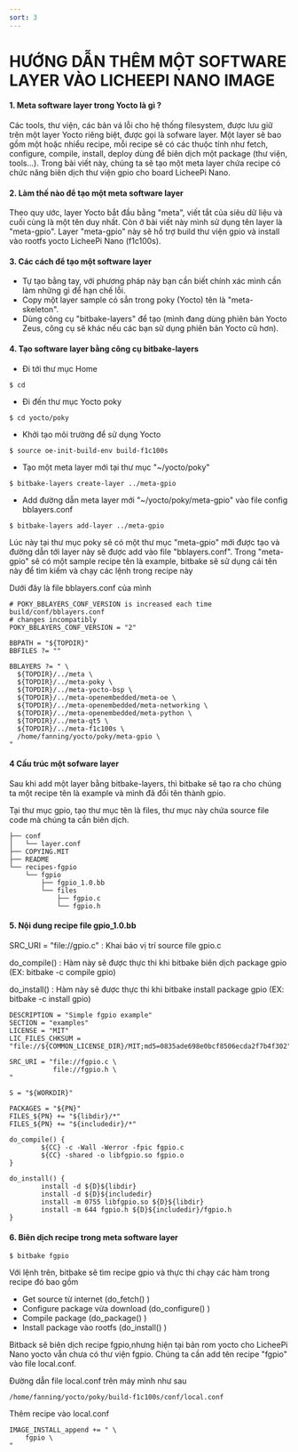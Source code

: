 ```yaml
---
sort: 3
---
```


# HƯỚNG DẪN THÊM MỘT SOFTWARE LAYER VÀO LICHEEPI NANO IMAGE


#### 1. Meta software layer trong Yocto là gì ?

Các tools, thư viện, các bản vá lỗi cho hệ thống filesystem, được lưu giữ trên một layer Yocto riêng biệt,
được gọi là sofware layer. Một layer sẽ bao gồm một hoặc nhiểu recipe, mỗi recipe sẽ có các thuộc tính
như fetch, configure, compile, install, deploy dùng để biên dịch một package (thư viện, tools...). Trong
bài viết này, chúng ta sẽ tạo một meta layer chứa recipe có chức năng biên dịch thư viện gpio cho board 
LicheePi Nano.


#### 2. Làm thế nào để tạo một meta software layer

Theo quy ước, layer Yocto bắt đầu bằng "meta", viết tắt của siêu dữ liệu và cuối cùng là một tên duy nhất.
Còn ở bài viết này mình sử dụng tên layer là "meta-gpio". Layer "meta-gpio" này sẽ hổ trợ build thư viện 
gpio và install vào rootfs yocto LicheePi Nano (f1c100s).

#### 3. Các cách để tạo một software layer
- Tự tạo bằng tay, với phương pháp này bạn cần biết chính xác mình cần làm những gì để hạn chế lỗi.
- Copy một layer sample có sẳn trong poky (Yocto) tên là "meta-skeleton".
- Dùng công cụ "bitbake-layers" để tạo (mình đang dùng phiên bản Yocto Zeus, công cụ sẽ khác nếu các bạn
sử dụng phiên bản Yocto cũ hơn).

#### 4. Tạo software layer bằng công cụ bitbake-layers
- Đi tới thư mục Home

```shell
$ cd
```
- Đi đến thư mục Yocto poky

```shell
$ cd yocto/poky
```

- Khởi tạo môi trường để sử dụng Yocto

```shell
$ source oe-init-build-env build-f1c100s
```

- Tạo một meta layer mới tại thư mục "~/yocto/poky"

```shell
$ bitbake-layers create-layer ../meta-gpio
```

- Add đường dẫn meta layer mới "~/yocto/poky/meta-gpio" vào file config bblayers.conf

```shell
$ bitbake-layers add-layer ../meta-gpio
```

Lúc này tại thư mục poky sẽ có một thư mục "meta-gpio" mới được tạo và đường dẫn tới layer này sẽ được add vào 
file "bblayers.conf". Trong "meta-gpio" sẽ có một sample recipe tên là example, bitbake sẽ sử dụng cái 
tên này để tìm kiếm và chạy các lệnh trong recipe này


Dưới đây là file bblayers.conf của mình

```shell
# POKY_BBLAYERS_CONF_VERSION is increased each time build/conf/bblayers.conf
# changes incompatibly
POKY_BBLAYERS_CONF_VERSION = "2"

BBPATH = "${TOPDIR}"
BBFILES ?= ""

BBLAYERS ?= " \
  ${TOPDIR}/../meta \
  ${TOPDIR}/../meta-poky \
  ${TOPDIR}/../meta-yocto-bsp \
  ${TOPDIR}/../meta-openembedded/meta-oe \
  ${TOPDIR}/../meta-openembedded/meta-networking \
  ${TOPDIR}/../meta-openembedded/meta-python \
  ${TOPDIR}/../meta-qt5 \
  ${TOPDIR}/../meta-f1c100s \
  /home/fanning/yocto/poky/meta-gpio \
"
```

#### 4 Cấu trúc một sofware layer

Sau khi add một layer bằng bitbake-layers, thì bitbake sẽ tạo ra cho chúng ta một recipe tên là example
và mình đã đổi tên thành gpio.

Tại thư mục gpio, tạo thư mục tên là files, thư mục này chứa source file code mà chúng ta cần biên dịch.

```shell
├── conf
│   └── layer.conf
├── COPYING.MIT
├── README
└── recipes-fgpio
    └── fgpio
        ├── fgpio_1.0.bb
        └── files
            ├── fgpio.c
            └── fgpio.h
```

#### 5. Nội dung recipe file gpio_1.0.bb 

SRC_URI = "file://gpio.c" : Khai báo vị trí source file gpio.c

do_compile() : Hàm này sẽ được thực thi khi bitbake biên dịch package gpio (EX: bitbake -c compile gpio)

do_install() : Hàm này sẽ được thực thi khi bitbake install package gpio (EX: bitbake -c install gpio)


```shell
DESCRIPTION = "Simple fgpio example"
SECTION = "examples"
LICENSE = "MIT"
LIC_FILES_CHKSUM = "file://${COMMON_LICENSE_DIR}/MIT;md5=0835ade698e0bcf8506ecda2f7b4f302"

SRC_URI = "file://fgpio.c \
           file://fgpio.h \ 
"

S = "${WORKDIR}"

PACKAGES = "${PN}"
FILES_${PN} += "${libdir}/*"
FILES_${PN} += "${includedir}/*"

do_compile() {
        ${CC} -c -Wall -Werror -fpic fgpio.c
        ${CC} -shared -o libfgpio.so fgpio.o
}

do_install() {
        install -d ${D}${libdir}
        install -d ${D}${includedir}
        install -m 0755 libfgpio.so ${D}${libdir}
        install -m 644 fgpio.h ${D}${includedir}/fgpio.h
}

```

#### 6. Biên dịch recipe trong meta software layer

```shell
$ bitbake fgpio
```

Với lệnh trên, bitbake sẽ tìm recipe gpio và thực thi chạy các hàm trong recipe đó bao gồm
+ Get source từ internet (do_fetch() )
+ Configure package vừa download (do_configure() )
+ Compile package (do_package() )
+ Install package vào rootfs (do_install() )

Bitback sẽ biên dịch recipe fgpio,nhưng hiện tại bản rom yocto cho LicheePi Nano yocto vẫn 
chưa có thư viện fgpio. Chúng ta cần add tên recipe "fgpio" vào file local.conf.

Đường dẫn file local.conf trên máy mình như sau

```shell
/home/fanning/yocto/poky/build-f1c100s/conf/local.conf
```
Thêm recipe vào local.conf

```shell
IMAGE_INSTALL_append += " \
    fgpio \
"
```
